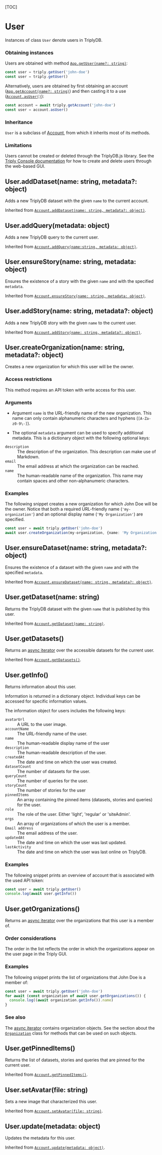 [TOC]

# User

Instances of class `User` denote users in TriplyDB.

### Obtaining instances

Users are obtained with method [`App.getUser(name?: string)`](/triplydb-js/app#appgetusername-string):

```ts
const user = triply.getUser('john-doe')
const user = triply.getUser()
```

Alternatively, users are obtained by first obtaining an account ([`App.getAccount(name?: string)`](/triplydb-js/app#appgetaccountname-string)) and then casting it to a use ([`Account.asUser()`](/triplydb-js/account#accountasuser)):

```ts
const account = await triply.getAccount('john-doe')
const user = account.asUser()
```

### Inheritance

`User` is a subclass of [Account](/triplydb-js/account#account), from which it inherits most of its methods.

### Limitations

Users cannot be created or deleted through the TriplyDB.js library. See the [Triply Console documentation](/triply-db-getting-started) for how to create and delete users through the web-based GUI.


## User.addDataset(name: string, metadata?: object)

Adds a new TriplyDB dataset with the given `name` to the current account.

Inherited from [`Account.addDataset(name: string, metadata?: object)`](/triplydb-js/account#accountadddatasetname-string-metadata-object).


## User.addQuery(metadata: object)

Adds a new TriplyDB query to the current user.

Inherited from [`Account.addQuery(name:string, metadata: object)`](/triplydb-js/account#accountaddqueryname-string-metadata-object).


## User.ensureStory(name: string, metadata: object)

Ensures the existence of a story with the given `name` and with the specified `metadata`.

Inherited from [`Account.ensureStory(name: string, metadata: object)`](/triplydb-js/account#accountensurestoryname-string-metadata-object).


## User.addStory(name: string, metadata?: object)

Adds a new TriplyDB story with the given `name` to the current user.

Inherited from [`Account.addStory(name: string, metadata?: object)`](/triplydb-js/account#accountaddstoryname-string-metadata-object).


## User.createOrganization(name: string, metadata?: object)

Creates a new organization for which this user will be the owner.

### Access restrictions

This method requires an API token with write access for this user.

### Arguments

- Argument `name` is the URL-friendly name of the new organization. This name can only contain alphanumeric characters and hyphens (`[A-Za-z0-9\-]`).

- The optional `metadata` argument can be used to specify additional metadata. This is a dictionary object with the following optional keys:

<dl>
  <dt><code>description</code></dt>
  <dd>The description of the organization. This description can make use of Markdown.</dd>

  <dt><code>email</code></dt>
  <dd>The email address at which the organization can be reached.</dd>

  <dt><code>name</code></dt>
  <dd>The human-readable name of the organization. This name may contain spaces and other non-alphanumeric characters.</dd>
</dl>

### Examples

The following snippet creates a new organization for which John Doe will be the owner. Notice that both a required URL-friendly name (`'my-organization'`) and an optional display name (`'My Organization'`) are specified.

```ts
const user = await triply.getUser('john-doe')
await user.createOrganization(my-organization, {name: 'My Organization'}))
```


## User.ensureDataset(name: string, metadata?: object)

Ensures the existence of a dataset with the given `name` and with the specified `metadata`.

Inherited from [`Account.ensureDataset(name: string, metadata?: object)`](/triplydb-js/account#accountensuredatasetname-string-metadata-object).


## User.getDataset(name: string)

Returns the TriplyDB dataset with the given `name` that is published by this user.

Inherited from [`Account.getDataset(name: string)`](/triplydb-js/account#accountgetdatasetname-string).


## User.getDatasets()

Returns an [async iterator](/triplydb-js/faq#what-is-an-async-iterator) over the accessible datasets for the current user.

Inherited from [`Account.getDatasets()`](/triplydb-js/account#accountgetdatasets).


## User.getInfo()

Returns information about this user.

Information is returned in a dictionary object. Individual keys can be accessed for specific information values.

The information object for users includes the following keys:

<dl>
  <dt><code>avatarUrl</code></dt>
  <dd>A URL to the user image.</dd>

  <dt><code>accountName</code></dt>
  <dd>The URL-friendly name of the user.</dd>

  <dt><code>name</code></dt>
  <dd>The human-readable display name of the user</dd>

  <dt><code>description</code></dt>
  <dd>The human-readable description of the user.</dd>

  <dt><code>createdAt</code></dt>
  <dd>The date and time on which the user was created.</dd>

  <dt><code>datasetCount</code></dt>
  <dd>The number of datasets for the user.</dd>

  <dt><code>queryCount</code></dt>
  <dd>The number of queries for the user.</dd>

  <dt><code>storyCount</code></dt>
  <dd>The number of stories for the user</dd>

  <dt><code>pinnedItems</code></dt>
  <dd>An array containing the pinned items (datasets, stories and queries) for the user.</dd>

  <dt><code>role</code></dt>
  <dd>The role of the user. Either 'light', 'regular' or 'siteAdmin'.</dd>

  <dt><code>orgs</code></dt>
  <dd>An array of organizations of which the user is a member.</dd>

  <dt><code>Email address</code></dt>
  <dd>The email address of the user.</dd>

  <dt><code>updatedAt</code></dt>
  <dd>The date and time on which the user was last updated.</dd>

  <dt><code>lastActivity</code></dt>
  <dd>The date and time on which the user was last online on TriplyDB.</dd>
</dl>

### Examples

The following snippet prints an overview of account that is associated with the used API token:

```ts
const user = await triply.getUser()
console.log(await user.getInfo())
```


## User.getOrganizations()

Returns an [async iterator](/triplydb-js/faq#what-is-an-async-iterator) over the organizations that this user is a member of.

### Order considerations

The order in the list reflects the order in which the organizations appear on the user page in the Triply GUI.

### Examples

The following snippet prints the list of organizations that John Doe is a member of:

```ts
const user = await triply.getUser('john-doe')
for await (const organization of await user.getOrganizations()) {
  console.log((await organization.getInfo()).name)
}
```

### See also

The [async iterator](/triplydb-js/faq#what-is-an-async-iterator) contains organization objects. See the section about the [`Organization`](/triplydb-js/organizaton#organization) class for methods that can be used on such objects.


## User.getPinnedItems()

Returns the list of datasets, stories and queries that are pinned for the current user.

Inherited from [`Account.getPinnedItems()`](/triplydb-js/account#accountgetpinneditems).


## User.setAvatar(file: string)

Sets a new image that characterized this user.

Inherited from [`Account.setAvatar(file: string)`](/triplydb-js/account#accountsetavatarfile-string).


## User.update(metadata: object)

Updates the metadata for this user.

Inherited from [`Account.update(metadata: object)`](/triplydb-js/account#accountupdatemetadata-object).
